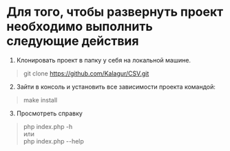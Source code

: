 # Для того, чтобы развернуть проект необходимо выполнить следующие действия


1. Клонировать проект в папку у себя на локальной машине.
> git clone https://github.com/Kalagur/CSV.git

2. Зайти в консоль и установить все зависимости проекта командой:
> make install

3. Просмотреть справку
> php index.php -h
<br>или <br>
> php index.php --help






